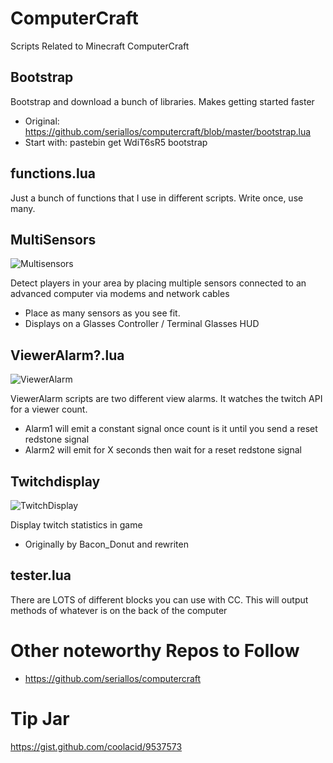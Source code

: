# ComputerCraft
Scripts Related to Minecraft ComputerCraft

Bootstrap
---------

Bootstrap and download a bunch of libraries. Makes getting started faster
- Original: https://github.com/seriallos/computercraft/blob/master/bootstrap.lua
- Start with: pastebin get WdiT6sR5 bootstrap

functions.lua
-------------

Just a bunch of functions that I use in different scripts. Write once, use many. 

MultiSensors
------------

![Multisensors](https://raw.githubusercontent.com/coolacid/ComputerCraft/master/ScreenShots/Multisensors.png)

Detect players in your area by placing multiple sensors connected to an advanced computer via modems and network cables
- Place as many sensors as you see fit. 
- Displays on a Glasses Controller / Terminal Glasses HUD

ViewerAlarm?.lua
----------------

![ViewerAlarm](https://raw.githubusercontent.com/coolacid/ComputerCraft/master/ScreenShots/TwitchAlarm.png)

ViewerAlarm scripts are two different view alarms. It watches the twitch API for a viewer count.
- Alarm1 will emit a constant signal once count is it until you send a reset redstone signal
- Alarm2 will emit for X seconds then wait for a reset redstone signal

Twitchdisplay
-------------

![TwitchDisplay](https://raw.githubusercontent.com/coolacid/ComputerCraft/master/ScreenShots/TwitchDisplay.png)

Display twitch statistics in game
- Originally by Bacon_Donut and rewriten

tester.lua
----------

There are LOTS of different blocks you can use with CC. This will output methods of whatever is on the back of the computer


# Other noteworthy Repos to Follow

- https://github.com/seriallos/computercraft

# Tip Jar

https://gist.github.com/coolacid/9537573